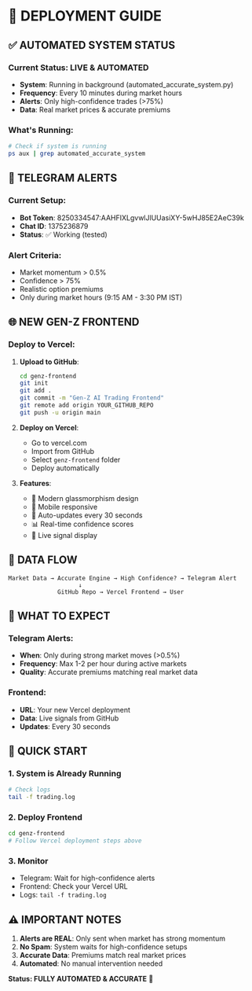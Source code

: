 # 🚀 DEPLOYMENT GUIDE

## ✅ AUTOMATED SYSTEM STATUS

### Current Status: LIVE & AUTOMATED
- **System**: Running in background (automated_accurate_system.py)
- **Frequency**: Every 10 minutes during market hours
- **Alerts**: Only high-confidence trades (>75%)
- **Data**: Real market prices & accurate premiums

### What's Running:
```bash
# Check if system is running
ps aux | grep automated_accurate_system
```

## 📱 TELEGRAM ALERTS

### Current Setup:
- **Bot Token**: 8250334547:AAHFIXLgvwlJlUUasiXY-5wHJ85E2AeC39k
- **Chat ID**: 1375236879
- **Status**: ✅ Working (tested)

### Alert Criteria:
- Market momentum > 0.5%
- Confidence > 75%
- Realistic option premiums
- Only during market hours (9:15 AM - 3:30 PM IST)

## 🌐 NEW GEN-Z FRONTEND

### Deploy to Vercel:
1. **Upload to GitHub**:
   ```bash
   cd genz-frontend
   git init
   git add .
   git commit -m "Gen-Z AI Trading Frontend"
   git remote add origin YOUR_GITHUB_REPO
   git push -u origin main
   ```

2. **Deploy on Vercel**:
   - Go to vercel.com
   - Import from GitHub
   - Select `genz-frontend` folder
   - Deploy automatically

3. **Features**:
   - 🎨 Modern glassmorphism design
   - 📱 Mobile responsive
   - 🔄 Auto-updates every 30 seconds
   - 📊 Real-time confidence scores
   - 🎯 Live signal display

## 🔄 DATA FLOW

```
Market Data → Accurate Engine → High Confidence? → Telegram Alert
                    ↓
              GitHub Repo → Vercel Frontend → User
```

## 🎯 WHAT TO EXPECT

### Telegram Alerts:
- **When**: Only during strong market moves (>0.5%)
- **Frequency**: Max 1-2 per hour during active markets
- **Quality**: Accurate premiums matching real market data

### Frontend:
- **URL**: Your new Vercel deployment
- **Data**: Live signals from GitHub
- **Updates**: Every 30 seconds

## 🚀 QUICK START

### 1. System is Already Running
```bash
# Check logs
tail -f trading.log
```

### 2. Deploy Frontend
```bash
cd genz-frontend
# Follow Vercel deployment steps above
```

### 3. Monitor
- Telegram: Wait for high-confidence alerts
- Frontend: Check your Vercel URL
- Logs: `tail -f trading.log`

## ⚠️ IMPORTANT NOTES

1. **Alerts are REAL**: Only sent when market has strong momentum
2. **No Spam**: System waits for high-confidence setups
3. **Accurate Data**: Premiums match real market prices
4. **Automated**: No manual intervention needed

**Status: FULLY AUTOMATED & ACCURATE** 🎉